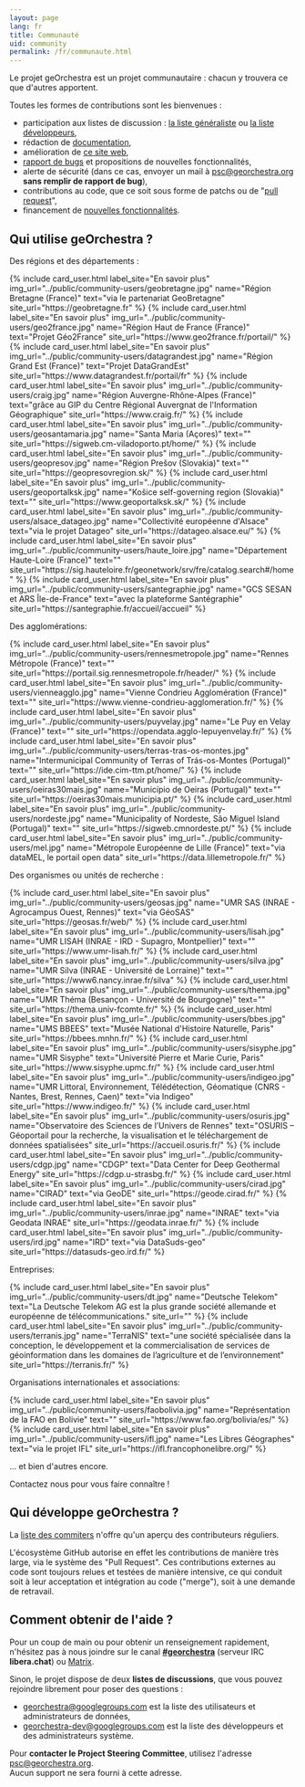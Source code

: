 ```yaml
---
layout: page
lang: fr
title: Communauté
uid: community
permalink: /fr/communaute.html
---
```


Le projet geOrchestra est un projet communautaire : chacun y trouvera ce que d'autres apportent.

Toutes les formes de contributions sont les bienvenues :

 * participation aux listes de discussion : [la liste généraliste](https://groups.google.com/g/georchestra?hl=fr) ou [la liste développeurs](https://groups.google.com/g/georchestra-dev?hl=fr),
 * rédaction de [documentation](https://github.com/georchestra/georchestra/blob/master/README.md),
 * amélioration de [ce site web](https://github.com/georchestra/georchestra.github.io),
 * [rapport de bugs](https://github.com/georchestra/georchestra/issues) et propositions de nouvelles fonctionnalités,
 * alerte de sécurité (dans ce cas, envoyer un mail à <psc@georchestra.org> **sans remplir de rapport de bug**),
 * contributions au code, que ce soit sous forme de patchs ou de "[pull request](https://help.github.com/articles/creating-a-pull-request)",
 * financement de [nouvelles fonctionnalités](https://github.com/georchestra/georchestra/issues?direction=desc&labels=enhancement&page=1&sort=updated&state=open).


## Qui utilise geOrchestra ?

Des régions et des départements :

<div class="row">
  {% include card_user.html label_site="En savoir plus" img_url="../public/community-users/geobretagne.jpg" name="Région Bretagne (France)" text="via le partenariat GeoBretagne" site_url="https://geobretagne.fr" %}
  {% include card_user.html label_site="En savoir plus" img_url="../public/community-users/geo2france.jpg" name="Région Haut de France (France)" text="Projet Géo2France" site_url="https://www.geo2france.fr/portail/" %}
  {% include card_user.html label_site="En savoir plus" img_url="../public/community-users/datagrandest.jpg" name="Région Grand Est (France)" text="Projet DataGrandEst" site_url="https://www.datagrandest.fr/portail/fr" %}
  {% include card_user.html label_site="En savoir plus" img_url="../public/community-users/craig.jpg" name="Région Auvergne-Rhône-Alpes (France)" text="grâce au GIP du Centre Régional Auvergnat de l'Information Géographique" site_url="https://www.craig.fr/" %}
  {% include card_user.html label_site="En savoir plus" img_url="../public/community-users/geosantamaria.jpg" name="Santa Maria (Açores)" text="" site_url="https://sigweb.cm-viladoporto.pt/home/" %}
  {% include card_user.html label_site="En savoir plus" img_url="../public/community-users/geopresov.jpg" name="Région Prešov (Slovakia)" text="" site_url="https://geopresovregion.sk/" %}
  {% include card_user.html label_site="En savoir plus" img_url="../public/community-users/geoportalksk.jpg" name="Košice self-governing region (Slovakia)" text="" site_url="https://www.geoportalksk.sk/" %}
  {% include card_user.html label_site="En savoir plus" img_url="../public/community-users/alsace_datageo.jpg" name="Collectivité européenne d'Alsace" text="via le projet Datageo" site_url="https://datageo.alsace.eu/" %}
  {% include card_user.html label_site="En savoir plus" img_url="../public/community-users/haute_loire.jpg" name="Département Haute-Loire (France)" text="" site_url="https://sig.hauteloire.fr/geonetwork/srv/fre/catalog.search#/home" %}
  {% include card_user.html label_site="En savoir plus" img_url="../public/community-users/santegraphie.jpg" name="GCS SESAN et ARS Île-de-France" text="avec la plateforme Santégraphie" site_url="https://santegraphie.fr/accueil/accueil" %}
</div>

Des agglomérations:

 <div class="row">
  {% include card_user.html label_site="En savoir plus" img_url="../public/community-users/rennesmetropole.jpg" name="Rennes Métropole (France)" text="" site_url="https://portail.sig.rennesmetropole.fr/header/" %}
  {% include card_user.html label_site="En savoir plus" img_url="../public/community-users/vienneagglo.jpg" name="Vienne Condrieu Agglomération (France)" text="" site_url="https://www.vienne-condrieu-agglomeration.fr/" %}
  {% include card_user.html label_site="En savoir plus" img_url="../public/community-users/puyvelay.jpg" name="Le Puy en Velay (France)" text="" site_url="https://opendata.agglo-lepuyenvelay.fr/" %}
  {% include card_user.html label_site="En savoir plus" img_url="../public/community-users/terras-tras-os-montes.jpg" name="Intermunicipal Community of Terras of Trás-os-Montes (Portugal)" text="" site_url="https://ide.cim-ttm.pt/home/" %}
  {% include card_user.html label_site="En savoir plus" img_url="../public/community-users/oeiras30mais.jpg" name="Município de Oeiras (Portugal)" text="" site_url="https://oeiras30mais.municipia.pt/" %}
  {% include card_user.html label_site="En savoir plus" img_url="../public/community-users/nordeste.jpg" name="Municipality of Nordeste, São Miguel Island (Portugal)" text="" site_url="https://sigweb.cmnordeste.pt/" %}
  {% include card_user.html label_site="En savoir plus" img_url="../public/community-users/mel.jpg" name="Métropole Européenne de Lille (France)" text="via dataMEL, le portail open data" site_url="https://data.lillemetropole.fr/" %}
  
</div>

Des organismes ou unités de recherche :

<div class="row">
  {% include card_user.html label_site="En savoir plus" img_url="../public/community-users/geosas.jpg" name="UMR SAS (INRAE - Agrocampus Ouest, Rennes)" text="via GéoSAS" site_url="https://geosas.fr/web/" %}
  {% include card_user.html label_site="En savoir plus" img_url="../public/community-users/lisah.jpg" name="UMR LISAH (INRAE - IRD - Supagro, Montpellier)" text="" site_url="https://www.umr-lisah.fr/" %}
  {% include card_user.html label_site="En savoir plus" img_url="../public/community-users/silva.jpg" name="UMR Silva (INRAE - Université de Lorraine)" text="" site_url="https://www6.nancy.inrae.fr/silva" %}
  {% include card_user.html label_site="En savoir plus" img_url="../public/community-users/thema.jpg" name="UMR Théma (Besançon - Université de Bourgogne)" text="" site_url="https://thema.univ-fcomte.fr/" %}
  {% include card_user.html label_site="En savoir plus" img_url="../public/community-users/bbes.jpg" name="UMS BBEES" text="Musée National d'Histoire Naturelle, Paris" site_url="https://bbees.mnhn.fr/" %}
  {% include card_user.html label_site="En savoir plus" img_url="../public/community-users/sisyphe.jpg" name="UMR Sisyphe" text="Université Pierre et Marie Curie, Paris" site_url="https://www.sisyphe.upmc.fr/" %}
  {% include card_user.html label_site="En savoir plus" img_url="../public/community-users/indigeo.jpg" name="UMR Littoral, Environnement, Télédétection, Géomatique (CNRS - Nantes, Brest, Rennes, Caen)" text="via Indigeo" site_url="https://www.indigeo.fr/" %}
  {% include card_user.html label_site="En savoir plus" img_url="../public/community-users/osuris.jpg" name="Observatoire des Sciences de l’Univers de Rennes" text="OSURIS – Géoportail pour la recherche, la visualisation et le téléchargement de données spatialisées" site_url="https://accueil.osuris.fr/" %}
  {% include card_user.html label_site="En savoir plus" img_url="../public/community-users/cdgp.jpg" name="CDGP" text="Data Center for Deep Geothermal Energy" site_url="https://cdgp.u-strasbg.fr/" %}
  {% include card_user.html label_site="En savoir plus" img_url="../public/community-users/cirad.jpg" name="CIRAD" text="via GeoDE" site_url="https://geode.cirad.fr/" %}
  {% include card_user.html label_site="En savoir plus" img_url="../public/community-users/inrae.jpg" name="INRAE" text="via Geodata INRAE" site_url="https://geodata.inrae.fr/" %}
  {% include card_user.html label_site="En savoir plus" img_url="../public/community-users/ird.jpg" name="IRD" text="via DataSuds-geo" site_url="https://datasuds-geo.ird.fr/" %}
</div>

Entreprises:

<div class="row">
  {% include card_user.html label_site="En savoir plus" img_url="../public/community-users/dt.jpg" name="Deutsche Telekom" text="La Deutsche Telekom AG est la plus grande société allemande et européenne de télécommunications." site_url="" %}
  {% include card_user.html label_site="En savoir plus" img_url="../public/community-users/terranis.jpg" name="TerraNIS" text="une société spécialisée dans la conception, le développement et la commercialisation de services de géoinformation dans les domaines de l’agriculture et de l’environnement" site_url="https://terranis.fr/" %}
</div>

Organisations internationales et associations:

<div class="row">
  {% include card_user.html label_site="En savoir plus" img_url="../public/community-users/faobolivia.jpg" name="Représentation de la FAO en Bolivie" text="" site_url="https://www.fao.org/bolivia/es/" %}
  {% include card_user.html label_site="En savoir plus" img_url="../public/community-users/ifl.jpg" name="Les Libres Géographes" text="via le projet IFL" site_url="https://ifl.francophonelibre.org/" %}
</div>

... et bien d'autres encore.

Contactez nous pour vous faire connaître !


## Qui développe geOrchestra ?


La [liste des commiters](https://github.com/orgs/georchestra/people) n'offre qu'un aperçu des contributeurs réguliers.

L'écosystème GitHub autorise en effet les contributions de manière très large, via le système des "Pull Request".
Ces contributions externes au code sont toujours relues et testées de manière intensive, ce qui conduit soit à leur acceptation et intégration au code ("merge"), soit à une demande de retravail.



## Comment obtenir de l'aide ?


Pour un coup de main ou pour obtenir un renseignement rapidement, n'hésitez pas à nous joindre sur le canal **[#georchestra](https://kiwiirc.com/client/irc.libera.chat/georchestra)** (serveur IRC **libera.chat**) ou [Matrix](https://app.element.io/#/room/#georchestra:libera.chat).

Sinon, le projet dispose de deux **listes de discussions**, que vous pouvez rejoindre librement pour poser des questions :

 * [georchestra@googlegroups.com](https://groups.google.com/group/georchestra?hl=fr) est la liste des utilisateurs et administrateurs de données,
 * [georchestra-dev@googlegroups.com](https://groups.google.com/group/georchestra-dev?hl=fr) est la liste des développeurs et des administrateurs système.

Pour **contacter le Project Steering Committee**, utilisez l'adresse psc@georchestra.org.<br />
Aucun support ne sera fourni à cette adresse.
